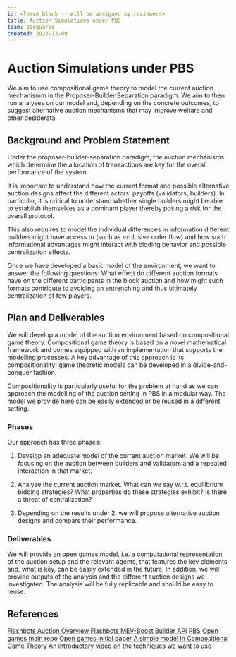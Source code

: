 ```yaml
---
id: <leave blank -- will be assigned by reviewers>
title: Auction Simulations under PBS
team: 20squares
created: 2022-12-09
---
```


# Auction Simulations under PBS

We aim to use compositional game theory to model the current auction mechanismm in the Proposer-Builder Separation paradigm. We aim to then run analyses on our model and, depending on the concrete outcomes, to suggest alternative auction mechanisms that may improve welfare and other desiderata.

## Background and Problem Statement

Under the proposer-builder-separation paradigm, the auction mechanisms which determine the allocation of transactions are key for the overall performance of the system.

It is important to understand how the current format and possible alternative auction designs affect the different actors' payoffs (validators, builders). In particular, it is critical to understand whether single builders might be able to establish themselves as a dominant player thereby posing a risk for the overall protocol.

This also requires to model the individual differences in information different builders might have access to (such as exclusive order flow) and how such informational advantages might interact with bidding behavior and possible centralization effects.

Once we have developed a basic model of the environment, we want to answer the following questions: What effect do different auction formats have on the different participants in the block auction and how might such formats contribute to avoiding an entrenching and thus ultimately centralization of few players.

## Plan and Deliverables

We will develop a model of the auction environment based on compositional game theory. Compositional game theory is based on a novel mathematical framework and comes equipped with an implementation that supports the modelling processes. A key advantage of this approach is its compositionality: game theoretic models can be developed in a divide-and-conquer fashion.

Compositionality is particularly useful for the problem at hand as we can approach the modelling of the auction setting in PBS in a modular way. The model we provide here can be easily extended or be reused in a different setting.

### Phases

Our approach has three phases:

1. Develop an adequate model of the current auction market. We will be focusing on the auction between builders and validators and a repeated interaction in that market.

2. Analyze the current auction market. What can we say w.r.t. equilibrium bidding strategies? What properties do these strategies exhibit? Is there a threat of centralization?

3. Depending on the results under 2, we will propose alternative auction designs and compare their performance.

### Deliverables

We will provide an open games model, i.e. a computational representation of the auction setup and the relevant agents, that features the key elements and, what is key, can be easily extended in the future. In addition, we will provide outputs of the analysis and the different auction designs we investigated. The analysis will be fully replicable and should be easy to reuse.

## References
[Flashbots Auction Overview](https://docs.flashbots.net/flashbots-auction/overview)
[Flashbots MEV-Boost](https://boost.flashbots.net/)
[Builder API](https://ethereum.github.io/builder-specs/)
[PBS](https://ethresear.ch/t/proposer-block-builder-separation-friendly-fee-market-designs/9725)
[Open games main repo](github.com/cyberCat-Institute)
[Open games initial paper](https://arxiv.org/abs/1603.04641)
[A simple model in Compositional Game Theory](github.com/20squares/ftx/)
[An introductory video on the techniques we want to use](https://www.youtube.com/watch?v=Xzv54dZQZaw)
